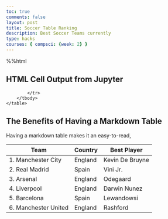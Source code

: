 ```yaml
---
toc: true
comments: false
layout: post
title: Soccer Table Ranking
description: Best Soccer Teams currently
type: hacks
courses: { compsci: {week: 2} }
---
```

%%html

<h2>HTML Cell Output from Jupyter</h2>

<!-- Body contains the contents of the Document -->
<body>
    <table class="table">
        <thead>
            <tr>
                <th>Team</th>
                <th>Country</th>
                <th>Best Player</th>
            </tr>
        </thead>
        <tbody>
            <tr>
                <td>1.  Manchester City</td>
                <td>England</td>
                <td>Kevin De Bruyne</td>
            </tr>
            <tr>
                <td>2.  Real Madrid</td>
                <td>Spain</td>
                <td>Vini Jr.</td>
            </tr>
            <tr>
                <td>3.  Arsenal</td>
                <td>England</td>
                <td>Odegaard</td>
            </tr>
            <tr>
                <td>4.  Liverpool</td>
                <td>England</td>
                <td>Darwin Nunez</td>
            </tr>
            <tr>
                <td>5.  Barcelona</td>
                <td>Spain</td>
                <td>Lewandowsi</td>
            </tr>
            <tr>
                <td>6.  Manchester United</td>
                <td>England</td>
                <td>Rashford</td>
            </tr>
            <tr>

            </tr>
        </tbody>
    </table>
</body>



## The Benefits of Having a Markdown Table
Having a markdown table makes it an easy-to-read, 